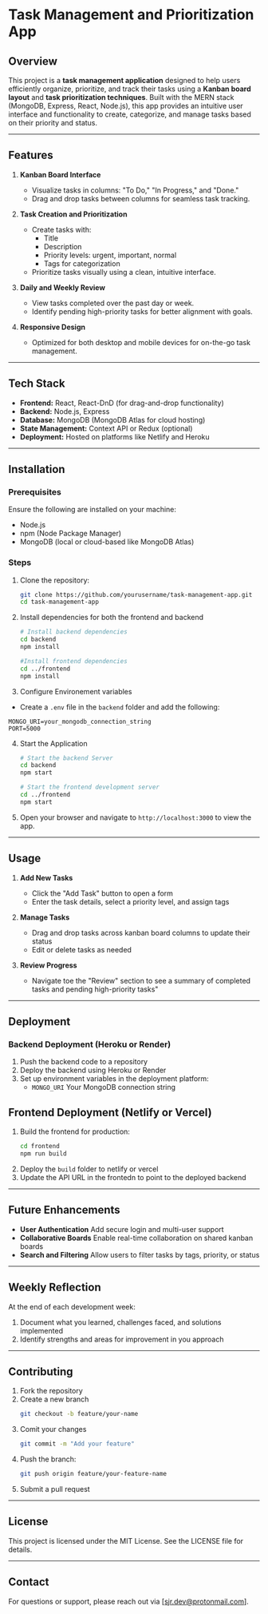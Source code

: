 # Task Management and Prioritization App

## Overview

This project is a **task management application** designed to help users efficiently organize, prioritize, and track their tasks using a **Kanban board layout** and **task prioritization techniques**. Built with the MERN stack (MongoDB, Express, React, Node.js), this app provides an intuitive user interface and functionality to create, categorize, and manage tasks based on their priority and status.

---

## Features

1. **Kanban Board Interface**  
   - Visualize tasks in columns: "To Do," "In Progress," and "Done."
   - Drag and drop tasks between columns for seamless task tracking.

2. **Task Creation and Prioritization**  
   - Create tasks with:
     - Title
     - Description
     - Priority levels: urgent, important, normal
     - Tags for categorization
   - Prioritize tasks visually using a clean, intuitive interface.

3. **Daily and Weekly Review**  
   - View tasks completed over the past day or week.
   - Identify pending high-priority tasks for better alignment with goals.

4. **Responsive Design**  
   - Optimized for both desktop and mobile devices for on-the-go task management.

---

## Tech Stack

- **Frontend:** React, React-DnD (for drag-and-drop functionality)
- **Backend:** Node.js, Express
- **Database:** MongoDB (MongoDB Atlas for cloud hosting)
- **State Management:** Context API or Redux (optional)
- **Deployment:** Hosted on platforms like Netlify and Heroku

---

## Installation

### Prerequisites
Ensure the following are installed on your machine:
- Node.js
- npm (Node Package Manager)
- MongoDB (local or cloud-based like MongoDB Atlas)

### Steps
1. Clone the repository:
   ```bash
   git clone https://github.com/yourusername/task-management-app.git
   cd task-management-app
   ```

2. Install dependencies for both the frontend and backend
    ```bash
    # Install backend dependencies
    cd backend
    npm install

    #Install frontend dependencies
    cd ../frontend
    npm install
    ```

3. Configure Environement variables

  - Create a ```.env``` file in the ```backend``` folder and add the following:

```
MONGO_URI=your_mongodb_connection_string
PORT=5000
```

4. Start the Application

    ```bash
    # Start the backend Server
    cd backend
    npm start

    # Start the frontend development server
    cd ../frontend
    npm start
    ```

5. Open your browser and navigate to ```http://localhost:3000``` to view the app.

---

## Usage

1. **Add New Tasks**
     - Click the "Add Task" button to open a form
     - Enter the task details, select a priority level, and assign tags

2. **Manage Tasks**
     - Drag and drop tasks across kanban board columns to update their status
     - Edit or delete tasks as needed
  
3. **Review Progress**
    - Navigate toe the "Review" section to see a summary of completed tasks and pending high-priority tasks"
  
---

## Deployment

### Backend Deployment (Heroku or Render)
1. Push the backend code to a repository
2. Deploy the backend using Heroku or Render
3. Set up environment variables in the deployment platform:
   - ```MONGO_URI``` Your MongoDB connection string

## Frontend Deployment (Netlify or Vercel)
1. Build the frontend for production:
   ```bash
   cd frontend
   npm run build
   ```
2. Deploy the ```build``` folder to netlify or vercel
3. Update the API URL in the frontedn to point to the deployed backend

---

## Future Enhancements

  - **User Authentication** Add secure login and multi-user support
  - **Collaborative Boards** Enable real-time collaboration on shared kanban boards
  - **Search and Filtering** Allow users to filter tasks by tags, priority, or status

---

## Weekly Reflection

At the end of each development week:
1. Document what you learned, challenges faced, and solutions implemented
2. Identify strengths and areas for improvement in you approach

---

## Contributing

1. Fork the repository
2. Create a new branch
   ```bash
   git checkout -b feature/your-name
   ```
3. Comit your changes
   ```bash
   git commit -m "Add your feature"
   ```
4. Push the branch:
   ```bash
   git push origin feature/your-feature-name
   ```
5. Submit a pull request

---

## License

This project is licensed under the MIT License. See the LICENSE file for details.

---

## Contact

For questions or support, please reach out via [sjr.dev@protonmail.com].
